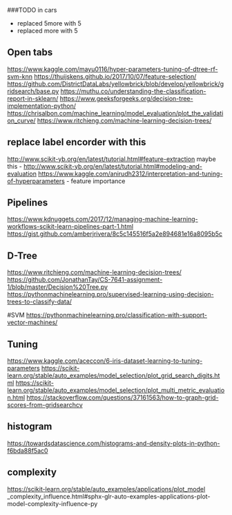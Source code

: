 ###TODO
in cars
- replaced 5more with 5
- replaced more with 5


## Open tabs
https://www.kaggle.com/mayu0116/hyper-parameters-tuning-of-dtree-rf-svm-knn
https://thuijskens.github.io/2017/10/07/feature-selection/
https://github.com/DistrictDataLabs/yellowbrick/blob/develop/yellowbrick/gridsearch/base.py
https://muthu.co/understanding-the-classification-report-in-sklearn/
https://www.geeksforgeeks.org/decision-tree-implementation-python/
https://chrisalbon.com/machine_learning/model_evaluation/plot_the_validation_curve/
https://www.ritchieng.com/machine-learning-decision-trees/

## replace label encorder with this
http://www.scikit-yb.org/en/latest/tutorial.html#feature-extraction
maybe this - http://www.scikit-yb.org/en/latest/tutorial.html#modeling-and-evaluation
https://www.kaggle.com/anirudh2312/interpretation-and-tuning-of-hyperparameters - feature importance



## Pipelines
https://www.kdnuggets.com/2017/12/managing-machine-learning-workflows-scikit-learn-pipelines-part-1.html
https://gist.github.com/amberjrivera/8c5c145516f5a2e894681e16a8095b5c




## D-Tree
https://www.ritchieng.com/machine-learning-decision-trees/
https://github.com/JonathanTay/CS-7641-assignment-1/blob/master/Decision%20Tree.py
https://pythonmachinelearning.pro/supervised-learning-using-decision-trees-to-classify-data/


#SVM
https://pythonmachinelearning.pro/classification-with-support-vector-machines/



## Tuning
https://www.kaggle.com/aceccon/6-iris-dataset-learning-to-tuning-parameters
https://scikit-learn.org/stable/auto_examples/model_selection/plot_grid_search_digits.html
https://scikit-learn.org/stable/auto_examples/model_selection/plot_multi_metric_evaluation.html
https://stackoverflow.com/questions/37161563/how-to-graph-grid-scores-from-gridsearchcv


## histogram
https://towardsdatascience.com/histograms-and-density-plots-in-python-f6bda88f5ac0

## complexity
https://scikit-learn.org/stable/auto_examples/applications/plot_model
_complexity_influence.html#sphx-glr-auto-examples-applications-plot-model-complexity-influence-py


